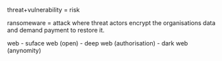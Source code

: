 threat+vulnerability = risk

ransomeware = attack where threat actors encrypt the organisations data and demand payment to restore it.

web - suface web (open)
    - deep web (authorisation)
    - dark web (anynomity)